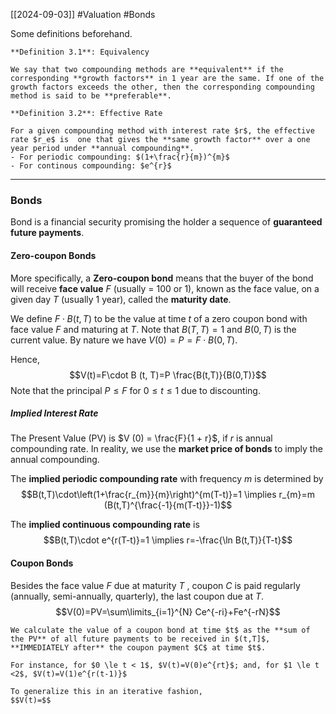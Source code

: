 [[2024-09-03]] #Valuation #Bonds 

Some definitions beforehand.

```ad-important
**Definition 3.1**: Equivalency

We say that two compounding methods are **equivalent** if the corresponding **growth factors** in 1 year are the same. If one of the growth factors exceeds the other, then the corresponding compounding method is said to be **preferable**.
```

```ad-important
**Definition 3.2**: Effective Rate

For a given compounding method with interest rate $r$, the effective rate $r_e$ is  one that gives the **same growth factor** over a one year period under **annual compounding**.
- For periodic compounding: $(1+\frac{r}{m})^{m}$
- For continous compounding: $e^{r}$
```

---
### Bonds
Bond is a financial security promising the holder a sequence of **guaranteed future payments**.  

#### Zero-coupon Bonds
More specifically, a **Zero-coupon bond** means that the buyer of the bond will receive **face value** $F$ (usually = 100 or 1), known as the face value, on a given day $T$ (usually 1 year), called the **maturity date**.


We define $F\cdot B (t, T)$ to be the value at time $t$ of a zero coupon bond with face value $F$ and maturing at $T$. Note that $B(T,T)=1$ and $B(0,T)$ is the current value. By nature we have $V(0)=P=F\cdot B(0,T)$.

Hence, $$V(t)=F\cdot B (t, T)=P \frac{B(t,T)}{B(0,T)}$$
Note that the principal $P\le F$ for $0 \le t \le 1$ due to discounting.
##### Implied Interest Rate
The Present Value (PV) is $V (0) = \frac{F}{1 + r}$, if $r$ is annual compounding rate. In reality, we use the **market price of bonds** to imply the annual compounding.

The **implied periodic compounding rate** with frequency $m$ is determined by
$$B(t,T)\cdot\left(1+\frac{r_{m}}{m}\right)^{m(T-t)}=1 \implies r_{m}=m (B(t,T)^{\frac{-1}{m(T-t)}}-1)$$

The **implied continuous compounding rate** is
$$B(t,T)\cdot e^{r(T-t)}=1 \implies r=-\frac{\ln B(t,T)}{T-t}$$

#### Coupon Bonds
Besides the face value $F$ due at maturity $T$ , coupon $C$ is paid regularly (annually, semi-annually, quarterly), the last coupon due at $T$.
$$V(0)=PV=\sum\limits_{i=1}^{N} Ce^{-ri}+Fe^{-rN}$$

```ad-note
We calculate the value of a coupon bond at time $t$ as the **sum of the PV** of all future payments to be received in $(t,T]$, **IMMEDIATELY after** the coupon payment $C$ at time $t$.

For instance, for $0 \le t < 1$, $V(t)=V(0)e^{rt}$; and, for $1 \le t <2$, $V(t)=V(1)e^{r(t-1)}$

To generalize this in an iterative fashion, 
$$V(t)=$$
```



